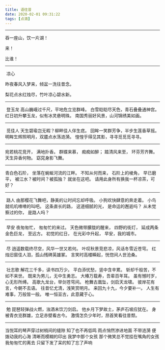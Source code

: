```yaml
---
title: 语往昔
date: 2020-02-01 09:31:22
tags: [点滴]
---
```


----

吞一座山，饮一片湖！

来！

比谁！

----

​                       凉心

昨夜春风入梦来，倾盆一洗往昔念。

梨花点水红烛尽，竹叶凉心碧水新。

----

​                      登玉龙
高山巍峨过千尺，平地危立览群峰。
白雪皑皑尽天色，青石叠叠通神宫。
红日初升攀玉龙，似有冰灵悬明珠。
南国秀丽好风景，山河锦绣美如画。

----

​                     觅佳人
天生碧瑜岂无暇？柳畔佳人伴生痣。
回眸一笑群芳争，半步生莲香草摇。
明眸生辉照明月，双靥点水荡涟漪。
惶惶乎得见其影，寻寻觅觅觅寻寻。

----

宛若桃花竞开，
满地扑香。
群蝶来慕，
痴痴如醉；
踏清风来至，
环芬芳齐舞。
天生异香何物。
窈窕身影飞舞。

----

青白色石阶，
坐落在蜿蜒河流的江畔。
不知从何而来，
石阶上的棱角，
早已磨平，
被江水？被时间？被孤独？
就坐在这吧。
请用此身所有换我一杯凉茶，可好？

----

​                     路人
由那樱花飞舞吧，静美的让时间忘却呼吸。
小狗欢快肆意的奔走着。
小鸟就叽叽喳喳的叫吧。
这条直长的路，
这道细腻的光，
是命运的邂逅吗？
从未觉察过的你，
是路人吗？

----

​                     早安
夜匆匆忙，
匆匆忙的来过。
天色微带朦胧的醒来，
四野的街灯，
延成两条金色巨龙，
至远方。
初觉的红日，
在光彩中升起，
早安，我的城市。

-----

​                      尽
逍遥数载终尽空，风华一世又若何。
叶叹秋景竞悲凉，风话冬雪近苍穹。
红烛旧窗佳人泪，孤山残碑英雄冢。
言笑时高楼瞬起，恍惚间人世沧桑。

----

​              壮志歌
解花三千多，读书四万少。
平白添忧愁，竖中含辛累。
斩却千般苦，不如不来世。
既来为男儿，无中生勇志。
大椿万载寿，吾辈百年耳。
虽有憾时岁，心无形所缚。
高歌九龙台，举剑苍穹间。
枪舞古凰坠，剑启天龙啸。
彼岸花有言，今朝不去语。
往昔忆尤清，浅笑赏明月。
来回九十九，今夕要补一。
人生有难事，万般皆一般。
唯一恒亘古，此意藏于心。

----

​                        勉
琵琶轻弹战火燃，浊酒未饮刀剑启。
他乡月下梦故土，茅庐石坡应犹在。
身被青衣览群雄，立足赤壁看古今。
激情怎负少年时，昂首笑看往昔颓。

----

当悦耳的琴声穿过树梢间的缝隙
知了也不再低鸣
雨点悄然渗进地面
不带涟漪
便拨动我的心海
清晰而模糊的印出
我梦中那个女孩
那个微笑总不觉挂在嘴角的女孩
我匆匆忙的离去
只留下发了呆的知了忘了声响